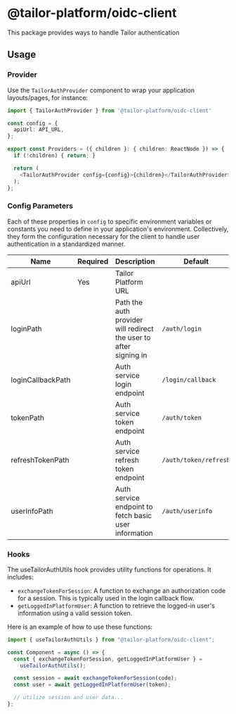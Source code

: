 # @tailor-platform/oidc-client

This package provides ways to handle Tailor authentication

## Usage

### Provider

Use the `TailorAuthProvider` component to wrap your application layouts/pages, for instance:

```ts
import { TailorAuthProvider } from '@tailor-platform/oidc-client'

const config = {
  apiUrl: API_URL,
};

export const Providers = ({ children }: { children: ReactNode }) => {
  if (!children) { return; }

  return (
    <TailorAuthProvider config={config}>{children}</TailorAuthProvider>
  );
};
```

### Config Parameters

Each of these properties in `config` to specific environment variables or constants you need to define in your application's environment. Collectively, they form the configuration necessary for the client to handle user authentication in a standardized manner.

| Name              | Required | Description                                                       | Default               |
| ----------------- | -------- | ----------------------------------------------------------------- | --------------------- |
| apiUrl            | Yes      | Tailor Platform URL                                               |                       |
| loginPath         |          | Path the auth provider will redirect the user to after signing in | `/auth/login`         |
| loginCallbackPath |          | Auth service login endpoint                                       | `/login/callback`     |
| tokenPath         |          | Auth service token endpoint                                       | `/auth/token`         |
| refreshTokenPath  |          | Auth service refresh token endpoint                               | `/auth/token/refresh` |
| userInfoPath      |          | Auth service endpoint to fetch basic user information             | `/auth/userinfo`      |

### Hooks

The useTailorAuthUtils hook provides utility functions for operations. It includes:

- `exchangeTokenForSession`: A function to exchange an authorization code for a session. This is typically used in the login callback flow.
- `getLoggedInPlatformUser`: A function to retrieve the logged-in user's information using a valid session token.

Here is an example of how to use these functions:

```ts
import { useTailorAuthUtils } from "@tailor-platform/oidc-client";

const Component = async () => {
  const { exchangeTokenForSession, getLoggedInPlatformUser } =
    useTailorAuthUtils();

  const session = await exchangeTokenForSession(code);
  const user = await getLoggedInPlatformUser(token);

  // utilize session and user data...
};
```

